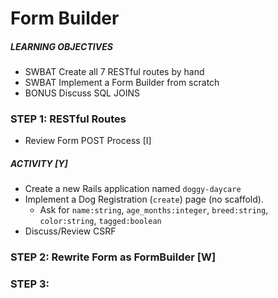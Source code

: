 # Form Builder

##### LEARNING OBJECTIVES
- SWBAT Create all 7 RESTful routes by hand
- SWBAT Implement a Form Builder from scratch
- BONUS Discuss SQL JOINS

### STEP 1: RESTful Routes
- Review Form POST Process [I]

##### ACTIVITY [Y]
- Create a new Rails application named `doggy-daycare`
- Implement a Dog Registration (`create`) page (no scaffold).
  - Ask for `name:string`, `age_months:integer`, `breed:string`, `color:string`, `tagged:boolean`
- Discuss/Review CSRF

### STEP 2: Rewrite Form as FormBuilder [W]

### STEP 3: 
